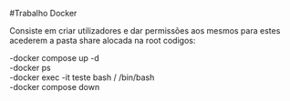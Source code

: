 #Trabalho Docker

Consiste em criar utilizadores e dar permissões aos mesmos para estes acederem a pasta share alocada na root codigos:

-docker compose up -d  
  -docker ps  
  -docker exec -it teste bash / /bin/bash  
  -docker compose down  



